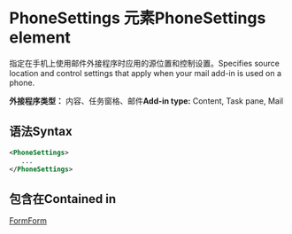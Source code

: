 # <a name="phonesettings-element"></a><span data-ttu-id="8470b-101">PhoneSettings 元素</span><span class="sxs-lookup"><span data-stu-id="8470b-101">PhoneSettings element</span></span>

<span data-ttu-id="8470b-102">指定在手机上使用邮件外接程序时应用的源位置和控制设置。</span><span class="sxs-lookup"><span data-stu-id="8470b-102">Specifies source location and control settings that apply when your mail add-in is used on a phone.</span></span>

<span data-ttu-id="8470b-103">**外接程序类型：** 内容、任务窗格、邮件</span><span class="sxs-lookup"><span data-stu-id="8470b-103">**Add-in type:** Content, Task pane, Mail</span></span>

## <a name="syntax"></a><span data-ttu-id="8470b-104">语法</span><span class="sxs-lookup"><span data-stu-id="8470b-104">Syntax</span></span>

```XML
<PhoneSettings>
   ...
</PhoneSettings>
```

## <a name="contained-in"></a><span data-ttu-id="8470b-105">包含在</span><span class="sxs-lookup"><span data-stu-id="8470b-105">Contained in</span></span>

[<span data-ttu-id="8470b-106">Form</span><span class="sxs-lookup"><span data-stu-id="8470b-106">Form</span></span>](form.md)


